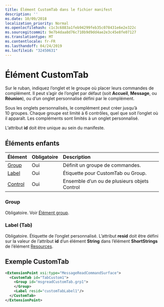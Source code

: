 ```yaml
---
title: Élément CustomTab dans le fichier manifest
description: ''
ms.date: 10/09/2018
localization_priority: Normal
ms.openlocfilehash: c1c3c6883a1feb94299feb35c078431e6e2e322c
ms.sourcegitcommit: 9e7b4daa8d76c710b9d9dd4ae2e3c45e8fe07127
ms.translationtype: MT
ms.contentlocale: fr-FR
ms.lasthandoff: 04/24/2019
ms.locfileid: "32450631"
---
```

# <a name="customtab-element"></a>Élément CustomTab

Sur le ruban, indiquez l’onglet et le groupe où placer leurs commandes de complément. Il peut s’agir de l’onglet par défaut (soit  **Accueil**,  **Message**, ou  **Réunion**), ou d’un onglet personnalisé défini par le complément.

Sous les onglets personnalisés, le complément peut créer jusqu’à 10 groupes. Chaque groupe est limité à 6 contrôles, quel que soit l’onglet où il apparaît. Les compléments sont limités à un onglet personnalisé.

L’attribut **id** doit être unique au sein du manifeste.

## <a name="child-elements"></a>Éléments enfants

|  Élément |  Obligatoire  |  Description  |
|:-----|:-----|:-----|
|  [Group](group.md)      | Oui |  Définit un groupe de commandes.  |
|  [Label](#label-tab)      | Oui |  Étiquette pour CustomTab ou Group.  |
|  [Control](control.md)    | Oui |  Ensemble d’un ou de plusieurs objets Control  |

### <a name="group"></a>Group

Obligatoire. Voir [Élément group](group.md).

### <a name="label-tab"></a>Label (Tab)

Obligatoire. Étiquette de l’onglet personnalisé. L’attribut  **resid** doit être défini sur la valeur de l’attribut **id** d’un élément **String** dans l’élément **ShortStrings** de l’élément [Resources](resources.md).


## <a name="customtab-example"></a>Exemple CustomTab

```xml
<ExtensionPoint xsi:type="MessageReadCommandSurface">
  <CustomTab id="TabCustom1">
    <Group id="msgreadCustomTab.grp1">
    </Group>
    <Label resid="customTabLabel1"/>
  </CustomTab>
</ExtensionPoint>
```
